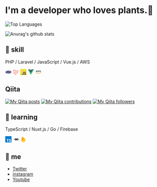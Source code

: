 # I'm a developer who loves plants.🌱

![Top Languages](https://github-readme-stats.vercel.app/api/top-langs/?username=yoritin&theme=tokyonight&layout=compact)

![Anurag's github stats](https://github-readme-stats.vercel.app/api?username=yoritin&show_icons=true&theme=tokyonight)

## 🔨 skill
PHP / Laravel / JavaScript / Vue.js / AWS

<code><img height="20" src="https://raw.githubusercontent.com/github/explore/80688e429a7d4ef2fca1e82350fe8e3517d3494d/topics/php/php.png"></code>
<code><img height="20" src="https://raw.githubusercontent.com/github/explore/80688e429a7d4ef2fca1e82350fe8e3517d3494d/topics/laravel/laravel.png"></code>
<code><img height="20" src="https://raw.githubusercontent.com/github/explore/80688e429a7d4ef2fca1e82350fe8e3517d3494d/topics/javascript/javascript.png"></code>
<code><img height="20" src="https://raw.githubusercontent.com/github/explore/80688e429a7d4ef2fca1e82350fe8e3517d3494d/topics/vue/vue.png"></code>
<code><img height="20" src="https://raw.githubusercontent.com/github/explore/80688e429a7d4ef2fca1e82350fe8e3517d3494d/topics/aws/aws.png"></code>

## Qiita
[![My Qiita posts](https://qiita-badge.apiapi.app/s/yoriblog/posts.svg)](http://qiita.com/yoriblog)
[![My Qiita contributions](https://qiita-badge.apiapi.app/s/yoriblog/contributions.svg)](http://qiita.com/yoriblog)
[![My Qiita followers](https://qiita-badge.apiapi.app/s/yoriblog/followers.svg)](http://qiita.com/yoriblog)

## 📝 learning
TypeScript / Nuxt.js / Go / Firebase

<code><img height="20" src="https://raw.githubusercontent.com/github/explore/80688e429a7d4ef2fca1e82350fe8e3517d3494d/topics/typescript/typescript.png"></code>
<code><img height="20" src="https://raw.githubusercontent.com/github/explore/80688e429a7d4ef2fca1e82350fe8e3517d3494d/topics/go/go.png"></code>
<code><img height="20" src="https://raw.githubusercontent.com/github/explore/80688e429a7d4ef2fca1e82350fe8e3517d3494d/topics/firebase/firebase.png"></code>

## 🌵 me
- [Twitter](https://twitter.com/yoriblog)
- [instagram](https://www.instagram.com/tillandsia_yori/?hl=ja)
- [Youtube](https://www.youtube.com/channel/UCHZAZBI4LttDtULLNzaspsg)
